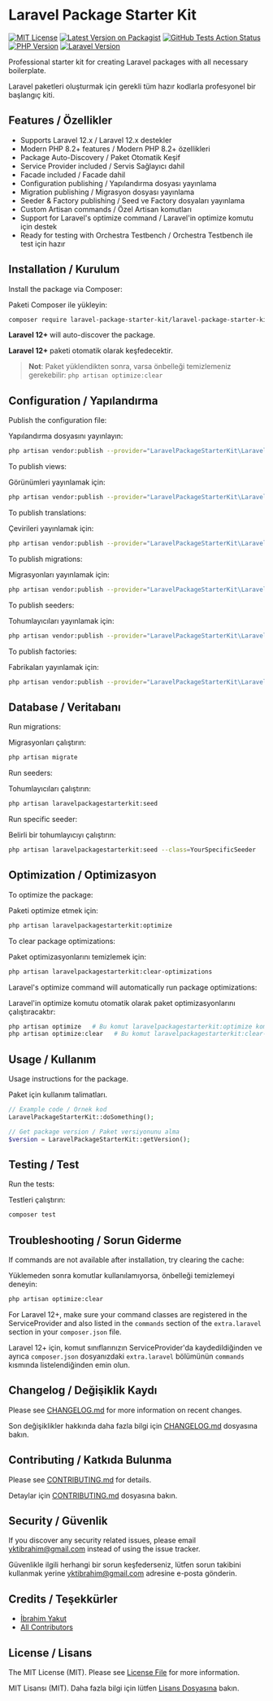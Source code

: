 # Laravel Package Starter Kit

[![MIT License](https://img.shields.io/badge/License-MIT-green.svg)](LICENSE)
[![Latest Version on Packagist](https://img.shields.io/packagist/v/laravel-package-starter-kit/laravel-package-starter-kit.svg)](https://packagist.org/packages/laravel-package-starter-kit/laravel-package-starter-kit)
[![GitHub Tests Action Status](https://img.shields.io/github/actions/workflow/status/laravel-package-starter-kit/laravel-package-starter-kit/run-tests.yml?branch=main)](https://github.com/laravel-package-starter-kit/laravel-package-starter-kit/actions)
[![PHP Version](https://img.shields.io/badge/PHP-8.2%2B-blue)](composer.json)
[![Laravel Version](https://img.shields.io/badge/Laravel-12.x-red)](composer.json)

Professional starter kit for creating Laravel packages with all necessary boilerplate.

Laravel paketleri oluşturmak için gerekli tüm hazır kodlarla profesyonel bir başlangıç kiti.

## Features / Özellikler

- Supports Laravel 12.x / Laravel 12.x destekler
- Modern PHP 8.2+ features / Modern PHP 8.2+ özellikleri
- Package Auto-Discovery / Paket Otomatik Keşif
- Service Provider included / Servis Sağlayıcı dahil
- Facade included / Facade dahil
- Configuration publishing / Yapılandırma dosyası yayınlama
- Migration publishing / Migrasyon dosyası yayınlama
- Seeder & Factory publishing / Seed ve Factory dosyaları yayınlama
- Custom Artisan commands / Özel Artisan komutları
- Support for Laravel's optimize command / Laravel'in optimize komutu için destek
- Ready for testing with Orchestra Testbench / Orchestra Testbench ile test için hazır

## Installation / Kurulum

Install the package via Composer:

Paketi Composer ile yükleyin:

```bash
composer require laravel-package-starter-kit/laravel-package-starter-kit
```

**Laravel 12+** will auto-discover the package.

**Laravel 12+** paketi otomatik olarak keşfedecektir.

> **Not**: Paket yüklendikten sonra, varsa önbelleği temizlemeniz gerekebilir: `php artisan optimize:clear`

## Configuration / Yapılandırma

Publish the configuration file:

Yapılandırma dosyasını yayınlayın:

```bash
php artisan vendor:publish --provider="LaravelPackageStarterKit\LaravelPackageStarterKitServiceProvider" --tag="laravelpackagestarterkit-config"
```

To publish views:

Görünümleri yayınlamak için:

```bash
php artisan vendor:publish --provider="LaravelPackageStarterKit\LaravelPackageStarterKitServiceProvider" --tag="laravelpackagestarterkit-views"
```

To publish translations:

Çevirileri yayınlamak için:

```bash
php artisan vendor:publish --provider="LaravelPackageStarterKit\LaravelPackageStarterKitServiceProvider" --tag="laravelpackagestarterkit-translations"
```

To publish migrations:

Migrasyonları yayınlamak için:

```bash
php artisan vendor:publish --provider="LaravelPackageStarterKit\LaravelPackageStarterKitServiceProvider" --tag="laravelpackagestarterkit-migrations"
```

To publish seeders:

Tohumlayıcıları yayınlamak için:

```bash
php artisan vendor:publish --provider="LaravelPackageStarterKit\LaravelPackageStarterKitServiceProvider" --tag="laravelpackagestarterkit-seeders"
```

To publish factories:

Fabrikaları yayınlamak için:

```bash
php artisan vendor:publish --provider="LaravelPackageStarterKit\LaravelPackageStarterKitServiceProvider" --tag="laravelpackagestarterkit-factories"
```

## Database / Veritabanı

Run migrations:

Migrasyonları çalıştırın:

```bash
php artisan migrate
```

Run seeders:

Tohumlayıcıları çalıştırın:

```bash
php artisan laravelpackagestarterkit:seed
```

Run specific seeder:

Belirli bir tohumlayıcıyı çalıştırın:

```bash
php artisan laravelpackagestarterkit:seed --class=YourSpecificSeeder
```

## Optimization / Optimizasyon

To optimize the package:

Paketi optimize etmek için:

```bash
php artisan laravelpackagestarterkit:optimize
```

To clear package optimizations:

Paket optimizasyonlarını temizlemek için:

```bash
php artisan laravelpackagestarterkit:clear-optimizations
```

Laravel's optimize command will automatically run package optimizations:

Laravel'in optimize komutu otomatik olarak paket optimizasyonlarını çalıştıracaktır:

```bash
php artisan optimize   # Bu komut laravelpackagestarterkit:optimize komutunu da çalıştırır
php artisan optimize:clear   # Bu komut laravelpackagestarterkit:clear-optimizations komutunu da çalıştırır
```

## Usage / Kullanım

Usage instructions for the package.

Paket için kullanım talimatları.

```php
// Example code / Örnek kod
LaravelPackageStarterKit::doSomething();

// Get package version / Paket versiyonunu alma
$version = LaravelPackageStarterKit::getVersion();
```

## Testing / Test

Run the tests:

Testleri çalıştırın:

```bash
composer test
```

## Troubleshooting / Sorun Giderme

If commands are not available after installation, try clearing the cache:

Yüklemeden sonra komutlar kullanılamıyorsa, önbelleği temizlemeyi deneyin:

```bash
php artisan optimize:clear
```

For Laravel 12+, make sure your command classes are registered in the ServiceProvider and also listed in the `commands` section of the `extra.laravel` section in your `composer.json` file.

Laravel 12+ için, komut sınıflarınızın ServiceProvider'da kaydedildiğinden ve ayrıca `composer.json` dosyanızdaki `extra.laravel` bölümünün `commands` kısmında listelendiğinden emin olun.

## Changelog / Değişiklik Kaydı

Please see [CHANGELOG.md](CHANGELOG.md) for more information on recent changes.

Son değişiklikler hakkında daha fazla bilgi için [CHANGELOG.md](CHANGELOG.md) dosyasına bakın.

## Contributing / Katkıda Bulunma

Please see [CONTRIBUTING.md](CONTRIBUTING.md) for details.

Detaylar için [CONTRIBUTING.md](CONTRIBUTING.md) dosyasına bakın.

## Security / Güvenlik

If you discover any security related issues, please email [yktibrahim@gmail.com](mailto:yktibrahim@gmail.com) instead of using the issue tracker.

Güvenlikle ilgili herhangi bir sorun keşfederseniz, lütfen sorun takibini kullanmak yerine [yktibrahim@gmail.com](mailto:yktibrahim@gmail.com) adresine e-posta gönderin.

## Credits / Teşekkürler

- [İbrahim Yakut](https://github.com/yktibrahim)
- [All Contributors](../../contributors)

## License / Lisans

The MIT License (MIT). Please see [License File](LICENSE) for more information.

MIT Lisansı (MIT). Daha fazla bilgi için lütfen [Lisans Dosyasına](LICENSE) bakın. 